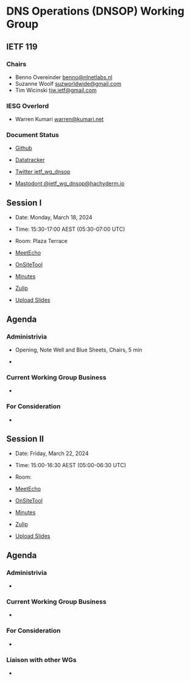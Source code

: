 # DNS Operations (DNSOP) Working Group

## IETF 119

### Chairs

* Benno Overeinder [benno@nlnetlabs.nl](benno@nlnetlabs.nl)
* Suzanne Woolf [suzworldwide@gmail.com](suzworldwide@gmail.com)
* Tim Wicinski [tjw.ietf@gmail.com](tjw.ietf@gmail.com)

### IESG Overlord

* Warren Kumari [warren@kumari.net](warren@kumari.net)

### Document Status

* [Github](https://github.com/ietf-wg-dnsop/wg-materials/blob/main/dnsop-document-status.md)
* [Datatracker](https://datatracker.ietf.org/wg/dnsop/documents/)

* [Twitter ietf_wg_dnsop](https://twitter.com/ietf_wg_dnsop)
* [Mastodont @ietf_wg_dnsop@hachyderm.io](https://hachyderm.io/@ietf_wg_dnsop)


## Session I

* Date: Monday, March 18, 2024
* Time: 15:30-17:00 AEST (05:30-07:00 UTC)
* Room: Plaza Terrace

* [MeetEcho](https://meetings.conf.meetecho.com/ietf119/?session=31930)
* [OnSiteTool](https://meetings.conf.meetecho.com/onsite119/?session=31930)

* [Minutes](https://notes.ietf.org/notes-ietf-119-dnsop)
* [Zulip](https://zulip.ietf.org/#narrow/stream/dnsop)
* [Upload Slides](https://datatracker.ietf.org/meeting/119/session/31930/slides)

## Agenda

### Administrivia

* Opening, Note Well and Blue Sheets, Chairs, 5 min

*


### Current Working Group Business

*


### For Consideration

*


## Session II

* Date: Friday, March 22, 2024
* Time: 15:00-16:30 AEST (05:00-06:30 UTC)
* Room:

* [MeetEcho](https://meetings.conf.meetecho.com/ietf119/?session=31929)
* [OnSiteTool](https://meetings.conf.meetecho.com/onsite119/?session=31929)

* [Minutes](https://notes.ietf.org/notes-ietf-119-dnsop)
* [Zulip](https://zulip.ietf.org/#narrow/stream/dnsop)
* [Upload Slides](https://datatracker.ietf.org/meeting/119/session/31929/slides)

## Agenda

### Administrivia

*


### Current Working Group Business

*


### For Consideration

*


### Liaison with other WGs

*
